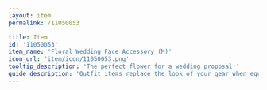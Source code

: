 ```yaml
---
layout: item
permalink: /11050053

title: Item
id: '11050053'
item_name: 'Floral Wedding Face Accessory (M)'
icon_url: 'item/icon/11050053.png'
tooltip_description: 'The perfect flower for a wedding proposal!'
guide_description: 'Outfit items replace the look of your gear when equipped.'
---
```

